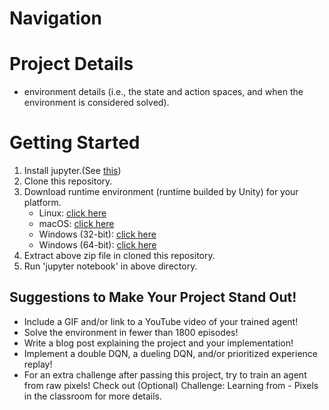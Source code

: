# Navigation

# Project Details
- environment details (i.e., the state and action spaces, and when the environment is considered solved).

# Getting Started
1. Install jupyter.(See [this](https://jupyter.readthedocs.io/en/latest/install.html))
1. Clone this repository.
1. Download runtime environment (runtime builded by Unity) for your platform.
    - Linux: [click here](https://s3-us-west-1.amazonaws.com/udacity-drlnd/P1/Banana/Banana_Linux.zip)
    - macOS: [click here](https://s3-us-west-1.amazonaws.com/udacity-drlnd/P1/Banana/Banana.app.zip)
    - Windows (32-bit): [click here](https://s3-us-west-1.amazonaws.com/udacity-drlnd/P1/Banana/Banana_Windows_x86.zip)
    - Windows (64-bit): [click here](https://s3-us-west-1.amazonaws.com/udacity-drlnd/P1/Banana/Banana_Windows_x86_64.zip)
1. Extract above zip file in cloned this repository.
1. Run 'jupyter notebook' in above directory.


## Suggestions to Make Your Project Stand Out!
- Include a GIF and/or link to a YouTube video of your trained agent!
- Solve the environment in fewer than 1800 episodes!
- Write a blog post explaining the project and your implementation!
- Implement a double DQN, a dueling DQN, and/or prioritized experience replay!
- For an extra challenge after passing this project, try to train an agent from raw pixels! Check out (Optional) Challenge: Learning from - Pixels in the classroom for more details.
